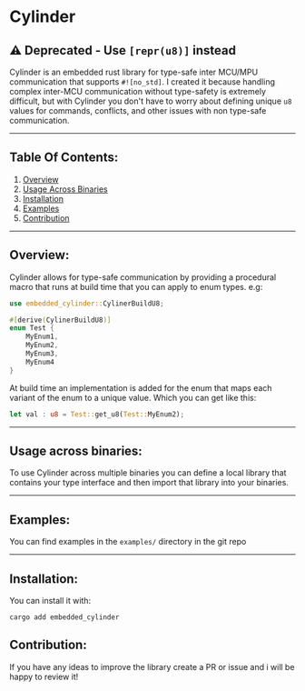 # Cylinder

## ⚠️ Deprecated - Use `[repr(u8)]` instead

Cylinder is an embedded rust library for type-safe inter MCU/MPU communication 
that supports `#![no_std]`. I created it because handling 
complex inter-MCU communication without type-safety
is extremely difficult, but with Cylinder you don't have
to worry about defining unique `u8` values for 
commands, conflicts, and other issues with non type-safe communication.


---
## Table Of Contents:
1. [Overview](#Overview)
2. [Usage Across Binaries](#usage-across-binaries)
2. [Installation](#Installation)
3. [Examples](#Examples)
4. [Contribution](#Contribution)
---
## Overview:
Cylinder allows for 
type-safe communication by providing a procedural macro that runs at build time that 
you can apply to enum types. e.g:
```rust
use embedded_cylinder::CylinerBuildU8;

#[derive(CylinerBuildU8)]
enum Test {
    MyEnum1,
    MyEnum2,
    MyEnum3,
    MyEnum4
}
```

At build time an implementation is added for the enum that maps each variant of the enum to
a unique value. Which you can get like this:

```rust
let val : u8 = Test::get_u8(Test::MyEnum2);
```

---

## Usage across binaries:

To use Cylinder across multiple binaries you can define a local library
that contains your type interface and then import that library into your binaries.

---
## Examples:

You can find examples in the `examples/` directory in the git repo

---
## Installation:
You can install it with:
```shell
cargo add embedded_cylinder
```
## Contribution:
If you have any ideas to improve the library create a PR or issue and i will be happy to review it!
